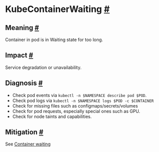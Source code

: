 KubeContainerWaiting
 [\#](#kubecontainerwaiting)
=================================================

Meaning
 [\#](#meaning)
-----------------------

Container in pod is in Waiting state for too long.

Impact
 [\#](#impact)
---------------------

Service degradation or unavailability.

Diagnosis
 [\#](#diagnosis)
---------------------------

* Check pod events via `kubectl -n $NAMESPACE describe pod $POD`.
* Check pod logs via `kubectl -n $NAMESPACE logs $POD -c $CONTAINER`
* Check for missing files such as configmaps/secrets/volumes
* Check for pod requests, especially special ones such as GPU.
* Check for node taints and capabilities.

Mitigation
 [\#](#mitigation)
-----------------------------

See [Container waiting](https://kubernetes.io/docs/tasks/debug-application-cluster/debug-application/#my-pod-stays-waiting)
